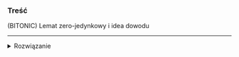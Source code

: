 ### Treść
(BITONIC)
Lemat zero-jedynkowy i idea dowodu

------
<details><summary>Rozwiązanie</summary>
<p>

